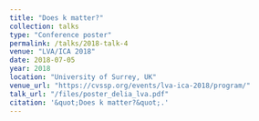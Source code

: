 ```yaml
---
title: "Does k matter?"
collection: talks
type: "Conference poster"
permalink: /talks/2018-talk-4
venue: "LVA/ICA 2018"
date: 2018-07-05
year: 2018
location: "University of Surrey, UK"
venue_url: "https://cvssp.org/events/lva-ica-2018/program/"
talk_url: "/files/poster_delia_lva.pdf"
citation: '&quot;Does k matter?&quot;.'
---
```

